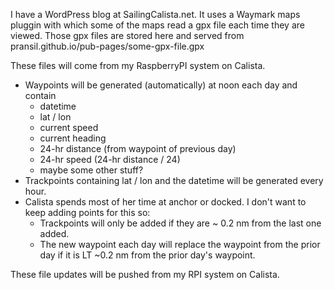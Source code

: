 I have a WordPress blog at SailingCalista.net. It uses a Waymark maps pluggin with which some of the maps 
read a gpx file each time they are viewed. Those gpx files are stored here and served from
pransil.github.io/pub-pages/some-gpx-file.gpx

These files will come from my RaspberryPI system on Calista. 
 - Waypoints will be generated (automatically) at noon each day and contain
    - datetime
    - lat / lon
    - current speed
    - current heading
    - 24-hr distance (from waypoint of previous day)
    - 24-hr speed (24-hr distance / 24)
    - maybe some other stuff?  
 - Trackpoints containing lat / lon and the datetime will be generated every hour.
 - Calista spends most of her time at anchor or docked. I don't want to keep adding points for this so:
     - Trackpoints will only be added if they are ~ 0.2 nm from the last one added.
     - The new waypoint each day will replace the waypoint from the prior day if it is LT ~0.2 nm from the prior day's waypoint.

These file updates will be pushed from my RPI system on Calista.
